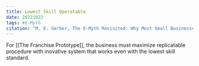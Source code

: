 ```yaml
---
title: Lowest Skill Operatable
date: 20221022
tags: #E-Myth
citation: "M. E. Gerber, The E-Myth Revisited: Why Most Small Businesses Don’t Work and What to Do About It. Harper Collins, 2009."
---
```

For [[The Franchise Prototype]], the business must maximize replicatable procedure with inovative system that works even with the lowest skill standard. 
